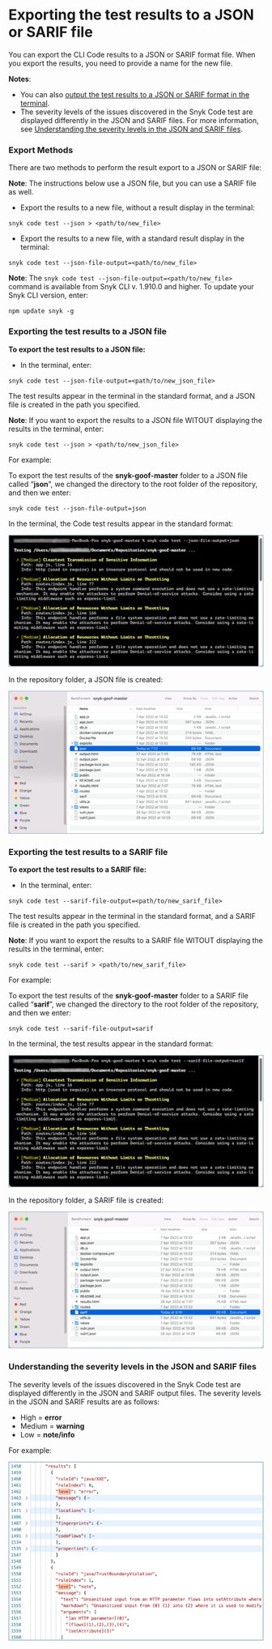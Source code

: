# Exporting the test results to a JSON or SARIF file

You can export the CLI Code results to a JSON or SARIF format file. When you export the results, you need to provide a name for the new file.

**Notes**:

* You can also [output the test results to a JSON or SARIF format in the terminal](outputting-the-test-results-to-a-json-or-sarif-format-in-the-terminal.md).
* The severity levels of the issues discovered in the Snyk Code test are displayed differently in the JSON and SARIF files. For more information, see [Understanding the severity levels in the JSON and SARIF files](exporting-the-test-results-to-a-json-or-sarif-file.md#understanding-the-severity-levels-in-the-json-and-sarif-files).

### Export Methods

There are two methods to perform the result export to a JSON or SARIF file:

**Note**: The instructions below use a JSON file, but you can use a SARIF file as well.

* Export the results to a new file, without a result display in the terminal:

```
snyk code test --json > <path/to/new_file>
```

* Export the results to a new file, with a standard result display in the terminal:

```
snyk code test --json-file-output=<path/to/new_file>
```

**Note**: The `snyk code test --json-file-output=<path/to/new_file>` command is available from Snyk CLI v. 1.910.0 and higher. To update your Snyk CLI version, enter:

```
npm update snyk -g
```

### Exporting the test results to a JSON file

**To export the test results to a JSON file:**

* In the terminal, enter:

```
snyk code test --json-file-output=<path/to/new_json_file>
```

The test results appear in the terminal in the standard format, and a JSON file is created in the path you specified.

**Note**: If you want to export the results to a JSON file WITOUT displaying the results in the terminal, enter:

```
snyk code test --json > <path/to/new_json_file>
```

For example:

To export the test results of the **snyk-goof-master** folder to a JSON file called “**json**”, we changed the directory to the root folder of the repository, and then we enter:

```
snyk code test --json-file-output=json
```

In the terminal, the Code test results appear in the standard format:

![](<../../../../.gitbook/assets/snyk Code - CLI - results - export to JSON - with terminal results - 2 .png>)

In the repository folder, a JSON file is created:

![](<../../../../.gitbook/assets/snyk Code - CLI - results - export to JSON - with terminal results - JSON file.png>)

### Exporting the test results to a SARIF file

**To export the test results to a SARIF file:**

* In the terminal, enter:

```
snyk code test --sarif-file-output=<path/to/new_sarif_file>
```

The test results appear in the terminal in the standard format, and a SARIF file is created in the path you specified.

**Note**: If you want to export the results to a SARIF file WITOUT displaying the results in the terminal, enter:

```
snyk code test --sarif > <path/to/new_sarif_file>
```

For example:

To export the test results of the **snyk-goof-master** folder to a SARIF file called “**sarif**”, we changed the directory to the root folder of the repository, and then we enter:

```
snyk code test --sarif-file-output=sarif
```

In the terminal, the test results appear in the standard format:

![](<../../../../.gitbook/assets/snyk Code - CLI - results - export to SARIF - with terminal results - 2.png>)

In the repository folder, a SARIF file is created:

![](<../../../../.gitbook/assets/snyk Code - CLI - results - export to SARIF - with terminal results - SARIF file.png>)

### Understanding the severity levels in the JSON and SARIF files

The severity levels of the issues discovered in the Snyk Code test are displayed differently in the JSON and SARIF output files. The severity levels in the JSON and SARIF results are as follows:

* High = **error**
* Medium = **warning**
* Low = **note/info**

For example:

![](<../../../../.gitbook/assets/snyk Code - CLI - JSON and SARIF - Severity Level Results.png>)
